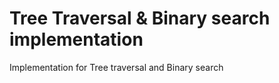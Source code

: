 # Tree Traversal & Binary search implementation

Implementation for Tree traversal and Binary search
